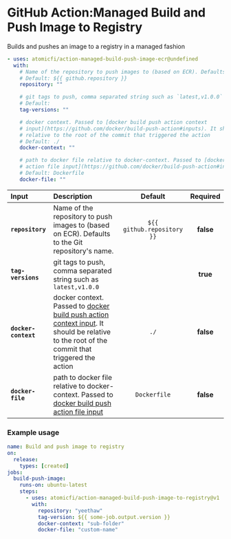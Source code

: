 <!-- start title -->

# GitHub Action:Managed Build and Push Image to Registry

<!-- end title -->
<!-- start description -->

Builds and pushes an image to a registry in a managed fashion

<!-- end description -->
<!-- start contents -->
<!-- end contents -->
<!-- start usage -->

```yaml
- uses: atomicfi/action-managed-build-push-image-ecr@undefined
  with:
    # Name of the repository to push images to (based on ECR). Defaults to the Git repository's name.
    # Default: ${{ github.repository }}
    repository: ""

    # git tags to push, comma separated string such as `latest,v1.0.0`
    # Default:
    tag-versions: ""

    # docker context. Passed to [docker build push action context
    # input](https://github.com/docker/build-push-action#inputs). It should be
    # relative to the root of the commit that triggered the action
    # Default: ./
    docker-context: ""

    # path to docker file relative to docker-context. Passed to [docker build push
    # action file input](https://github.com/docker/build-push-action#inputs)
    # Default: Dockerfile
    docker-file: ""
```

<!-- end usage -->
<!-- start inputs -->

| **Input** | **Description** | **Default** | **Required** |
| :-------------------------------- | :-------------------------------------------------------------------------------------------------------------------------------------------------------------------------------------------------------------- | :-------------------------------------------: | :----------: |
| **`repository`** | Name of the repository to push images to (based on ECR). Defaults to the Git repository's name. | `${{ github.repository }}` | **false** |
| **`tag-versions`** | git tags to push, comma separated string such as `latest,v1.0.0` |  | **true** |
| **`docker-context`** | docker context. Passed to [docker build push action context input](https://github.com/docker/build-push-action#inputs). It should be relative to the root of the commit that triggered the action | `./` | **false** |
| **`docker-file`** | path to docker file relative to docker-context. Passed to [docker build push action file input](https://github.com/docker/build-push-action#inputs) | `Dockerfile` |  **false** |

<!-- end inputs -->
<!-- start outputs -->
<!-- end outputs -->
<!-- start examples -->

### Example usage

```yaml
name: Build and push image to registry
on:
  release:
    types: [created]
jobs:
  build-push-image:
    runs-on: ubuntu-latest
    steps:
      - uses: atomicfi/action-managed-build-push-image-to-registry@v1
        with:
          repository: "yeethaw"
          tag-version: ${{ some-job.output.version }}
          docker-context: "sub-folder"
          docker-file: "custom-name"
```

<!-- end examples -->
